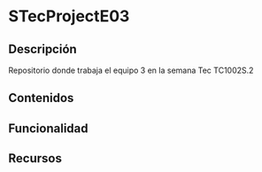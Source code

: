 # STecProjectE03
## Descripción
Repositorio donde trabaja el equipo 3 en la semana Tec TC1002S.2

## Contenidos



## Funcionalidad



## Recursos


